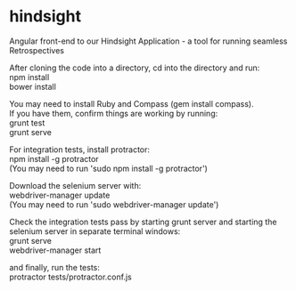 hindsight
=========

Angular front-end to our Hindsight Application - a tool for running seamless Retrospectives  

After cloning the code into a directory, cd into the directory and run:  
npm install  
bower install

You may need to install Ruby and Compass (gem install compass).  
If you have them, confirm things are working by running:   
grunt test  
grunt serve  

For integration tests, install protractor:  
npm install -g protractor  
(You may need to run 'sudo npm install -g protractor')  

Download the selenium server with:  
webdriver-manager update  
(You may need to run 'sudo webdriver-manager update')  

Check the integration tests pass by starting grunt server and starting the selenium server in separate terminal windows:  
grunt serve  
webdriver-manager start   

and finally, run the tests:  
protractor tests/protractor.conf.js  
